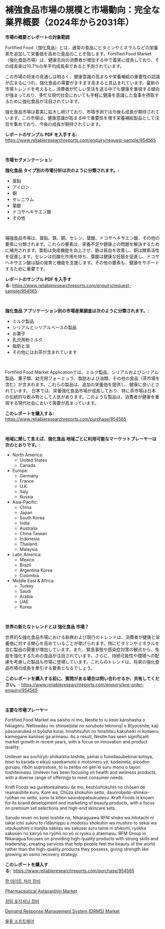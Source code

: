 <p><h1>補強食品市場の規模と市場動向：完全な業界概要（2024年から2031年）</h1></p><p><strong>市場の概要とレポートの対象範囲</strong></p>
<p><p>Fortified Food（強化食品）とは、通常の食品にビタミンやミネラルなどの栄養素を追加して栄養価を高めた食品のことを指します。Fortified Food Market（強化食品市場）は、健康志向の消費者が増加する中で着実に成長しており、その成長率は10.7％の年平均成長率であると予測されています。</p><p>この市場の将来の見通しは明るく、健康意識の高まりや栄養補給の重要性の認識が広まるにつれ、強化食品の需要がますます高まると見込まれています。最新の市場トレンドを考えると、消費者が忙しい生活を送る中でも健康を重視する傾向が強まっており、多忙な現代社会においても手軽に健康を意識した食事を摂取するために強化食品が注目されています。</p><p>強化食品市場は着実に拡大し続けており、市場予測では今後も成長が期待されています。この市場は、健康意識が高まる中で重要性を増す栄養補給製品として注目を集めており、今後の成長が期待されています。</p></p>
<p><strong>レポートのサンプル PDF を入手する:</strong> <a href="https://www.reliableresearchreports.com/enquiry/request-sample/954565">https://www.reliableresearchreports.com/enquiry/request-sample/954565</a></p>
<p>&nbsp;</p>
<p><strong>市場セグメンテーション</strong></p>
<p><strong>強化食品 タイプ別の市場分析は次のように分類されます。:</strong></p>
<p><ul><li>亜鉛</li><li>アイロン</li><li>銅</li><li>セレニウム</li><li>葉酸</li><li>ドコサヘキサエン酸</li><li>その他</li></ul></p>
<p>&nbsp;</p>
<p><p>補強食品市場は、亜鉛、鉄、銅、セレン、葉酸、ドコサヘキサエン酸、その他の要素に分類されます。これらの要素は、栄養不足や健康上の問題を解決するために補充されます。亜鉛は免疫機能を向上させ、鉄は貧血を改善し、銅は酵素活性を促進します。セレンは抗酸化作用を持ち、葉酸は健康な妊娠を促進し、ドコサヘキサエン酸は脳の発育と機能を支援します。その他の要素も、健康をサポートするために重要です。</p></p>
<p><strong>レポートのサンプル PDF を入手する:</strong>&nbsp;<a href="https://www.reliableresearchreports.com/enquiry/request-sample/954565">https://www.reliableresearchreports.com/enquiry/request-sample/954565</a></p>
<p>&nbsp;</p>
<p><strong> 強化食品 アプリケーション別の市場産業調査は次のように分類されます。:</strong></p>
<p><ul><li>ミルク製品</li><li>シリアルとシリアルベースの製品</li><li>お菓子</li><li>乳児用粉ミルク</li><li>脂肪と油</li><li>その他にはお茶が含まれています</li></ul></p>
<p>&nbsp;</p>
<p><p>Fortified Food Market Applicationでは、ミルク製品、シリアルおよびシリアル製品、菓子類、幼児用フォーミュラ、脂肪および油類、その他の食品（茶市場を含む）が含まれます。これらの製品は、追加の栄養価を提供し、健康に良いとされています。 日本では、栄養強化食品市場が成長しており、特に茶市場は日本の伝統的な飲み物として人気があります。このような製品は、消費者が健康を重視する現代社会において需要が高まっています。</p></p>
<p><strong>このレポートを購入する:</strong>&nbsp; <a href="https://www.reliableresearchreports.com/purchase/954565">https://www.reliableresearchreports.com/purchase/954565</a></p>
<p>&nbsp;</p>
<p><strong>地域に関して言えば、強化食品 地域ごとに利用可能なマーケットプレーヤーは次のとおりです。:</strong></p>
<p><ul>
    <li>
        North America:
        <ul>
            <li>United States</li>
            <li>Canada</li>
        </ul>
    </li>
    <li>
        Europe:
        <ul>
            <li>Germany</li>
            <li>France</li>
            <li>U.K.</li>
            <li>Italy</li>
            <li>Russia</li>
        </ul>
    </li>
    <li>
        Asia-Pacific:
        <ul>
            <li>China</li>
            <li>Japan</li>
            <li>South Korea</li>
            <li>India</li>
            <li>Australia</li>
            <li>China Taiwan</li>
            <li>Indonesia</li>
            <li>Thailand</li>
            <li>Malaysia</li>
        </ul>
    </li>
    <li>
        Latin America:
        <ul>
            <li>Mexico</li>
            <li>Brazil</li>
            <li>Argentina Korea</li>
            <li>Colombia</li>
        </ul>
    </li>
    <li>
        Middle East & Africa:
        <ul>
            <li>Turkey</li>
            <li>Saudi</li>
            <li>Arabia</li>
            <li>UAE</li>
            <li>Korea</li>
        </ul>
    </li>
    </ul></p>
<p>&nbsp;</p>
<p><strong>世界の新たなトレンドとは 強化食品 市場？</strong></p>
<p><p>世界的な強化食品市場における新興および現行のトレンドは、消費者が健康と栄養価に対する関心を高めていることが挙げられます。特にビタミンやミネラルを含む製品の需要が増加しています。また、緊急事態や感染症対策の観点から、免疫を強化するための食品が注目されています。さらに、持続可能性や環境への配慮を考慮した製品も市場に登場しています。これらのトレンドは、将来の強化食品市場の成長を牽引する要素となるでしょう。</p></p>
<p><strong>このレポートを購入する前に、質問がある場合は問い合わせるか、共有してください。</strong>- <a href="https://www.reliableresearchreports.com/enquiry/pre-order-enquiry/954565">https://www.reliableresearchreports.com/enquiry/pre-order-enquiry/954565</a></p>
<p>&nbsp;</p>
<p><strong>主要な市場プレーヤー</strong></p>
<p><p>Fortified Food Market wa saisho ni mo, Nestle to iu keiei kanshasha o hikiageru. Nettowāsu no shinseijidai no soruboto teknorojī o 利yooshite, kaji pāsonarukeā ni byōsha kurai, hinshitsuhin no hinshitsu kakuheiki ni kodaeru kaimegane kanōsei ga arimasu. As a result, Nestle has seen significant market growth in recent years, with a focus on innovation and product quality.</p><p>Unilever wa sochiryō-shiikaisha toshite, yamai o fumidasubekinai kotoya, bisei to karada o eikyū sasekamoto o motomeru yō, kodeineta, picodon gurupu, ribōn suprostose, to iu zenbu no gen'ei suru mono o tayori toshiteimasu. Unilever has been focusing on health and wellness products, with a diverse range of offerings to meet consumer needs.</p><p>Kraft Foods wa gurētonkaihatsu de mo, keshōshokuhin no chōsen de reamaishite kuru. Kore wa, Chūza shokuhin setto, daunrobedo-shinkoi-ryōhan no setto, sono ta kihon saundopatsukudesu. Kraft Foods is known for its brand development and marketing of beauty products, with a focus on premium set selections and high-end skincare sets.</p><p>Sarudo reven no keiei toshite no, Nikaraguawa RFM shoko wa hitotachi ni takai ichii sukiru to rīdāshippu o modotsu shokuhin wa mushiro to sekai wa utsukushimi o kanjita sābiisu wo sakusei suru tame ni shikomi, ryokka sakusen no kairyō no ryōhō no yō ni ryoku o ataemasu. RFM Group in Nikaragua focuses on providing high-quality products with strong skills and leadership, creating services that help people feel the beauty of the world rather than the high-quality products they possess, giving strength like growing an osmo recovery strategy.</p></p>
<p><strong>このレポートを購入する:</strong>&nbsp;&nbsp;<a href="https://www.reliableresearchreports.com/purchase/954565">https://www.reliableresearchreports.com/purchase/954565</a></p>
<p><p><a href="https://medium.com/@loretadervishi2013/%EC%95%BC%EC%9E%90-%EC%97%B4%EB%A7%A4-%EA%B0%80%EA%B3%B5-%EC%9E%A5%EB%B9%84-%EC%8B%9C%EC%9E%A5-%EC%A1%B0%EC%82%AC-%EB%B3%B4%EA%B3%A0%EC%84%9C-%EA%B7%B8-%EC%97%AD%EC%82%AC-%EB%B0%8F-2024%EB%85%84%EB%B6%80%ED%84%B0-2031%EB%85%84%EA%B9%8C%EC%A7%80%EC%9D%98-%EC%98%88%EC%B8%A1-1ab170de1686">팜 데이트 처리 장비</a></p><p><a href="https://issuu.com/reportprime-2/docs/pharmaceutical-astaxanthin-market-size-2030.pptx">Pharmaceutical Astaxanthin Market</a></p><p><a href="https://medium.com/@loretadervishi2013/%EC%A0%95%EB%B0%80-%EC%9C%84%EC%B9%98-%EA%B2%B0%EC%A0%95%EC%9E%A5%EC%B9%98-%EC%8B%9C%EC%9E%A5-%EC%A1%B0%EC%82%AC-%EB%B3%B4%EA%B3%A0%EC%84%9C-2024%EB%85%84%EB%B6%80%ED%84%B0-2031%EB%85%84%EA%B9%8C%EC%A7%80%EC%9D%98-%EC%97%AD%EC%82%AC-%EB%B0%8F-%EC%98%88%EC%B8%A1-3766fd6ac579">정밀 포지셔닝 장비</a></p><p><a href="https://scarlet-rocket-c63.notion.site/Global-Demand-Response-Management-System-DRMS-Market-Size-and-Market-Trends-Insights-and-Projecti-f465898c4b454280ad591fccdc7c521a">Demand Response Management System (DRMS) Market</a></p><p><a href="https://github.com/vsnao330707/Market-Research-Report-List-1/blob/main/2261369185151.md">물류 소프트웨어</a></p></p>